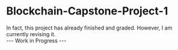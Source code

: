 # Blockchain-Capstone-Project-1
In fact, this project has already finished and graded.
However, I am currently revising it. 
<br>--- Work in Progress ---
